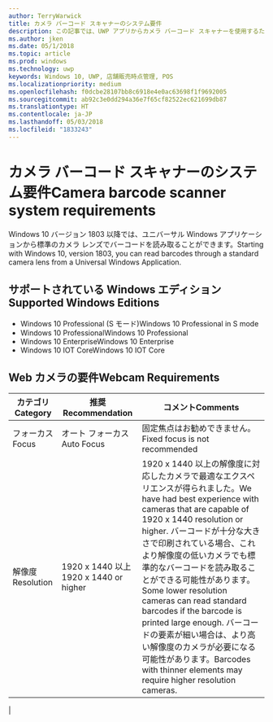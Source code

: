 ```yaml
---
author: TerryWarwick
title: カメラ バーコード スキャナーのシステム要件
description: この記事では、UWP アプリからカメラ バーコード スキャナーを使用するための要件を説明します。
ms.author: jken
ms.date: 05/1/2018
ms.topic: article
ms.prod: windows
ms.technology: uwp
keywords: Windows 10, UWP, 店舗販売時点管理, POS
ms.localizationpriority: medium
ms.openlocfilehash: f0dcbe28107bb8c6918e4e0ac63698f1f9692005
ms.sourcegitcommit: ab92c3e0dd294a36e7f65cf82522ec621699db87
ms.translationtype: HT
ms.contentlocale: ja-JP
ms.lasthandoff: 05/03/2018
ms.locfileid: "1833243"
---
```

# <a name="camera-barcode-scanner-system-requirements"></a><span data-ttu-id="b37ac-104">カメラ バーコード スキャナーのシステム要件</span><span class="sxs-lookup"><span data-stu-id="b37ac-104">Camera barcode scanner system requirements</span></span>
<span data-ttu-id="b37ac-105">Windows 10 バージョン 1803 以降では、ユニバーサル Windows アプリケーションから標準のカメラ レンズでバーコードを読み取ることができます。</span><span class="sxs-lookup"><span data-stu-id="b37ac-105">Starting with Windows 10, version 1803, you can read barcodes through a standard camera lens from a Universal Windows Application.</span></span>

## <a name="supported-windows-editions"></a><span data-ttu-id="b37ac-106">サポートされている Windows エディション</span><span class="sxs-lookup"><span data-stu-id="b37ac-106">Supported Windows Editions</span></span>
- <span data-ttu-id="b37ac-107">Windows 10 Professional (S モード)</span><span class="sxs-lookup"><span data-stu-id="b37ac-107">Windows 10 Professional in S mode</span></span>
- <span data-ttu-id="b37ac-108">Windows 10 Professional</span><span class="sxs-lookup"><span data-stu-id="b37ac-108">Windows 10 Professional</span></span>
- <span data-ttu-id="b37ac-109">Windows 10 Enterprise</span><span class="sxs-lookup"><span data-stu-id="b37ac-109">Windows 10 Enterprise</span></span>
- <span data-ttu-id="b37ac-110">Windows 10 IOT Core</span><span class="sxs-lookup"><span data-stu-id="b37ac-110">Windows 10 IOT Core</span></span>


## <a name="webcam-requirements"></a><span data-ttu-id="b37ac-111">Web カメラの要件</span><span class="sxs-lookup"><span data-stu-id="b37ac-111">Webcam Requirements</span></span>
| <span data-ttu-id="b37ac-112">カテゴリ</span><span class="sxs-lookup"><span data-stu-id="b37ac-112">Category</span></span>      | <span data-ttu-id="b37ac-113">推奨</span><span class="sxs-lookup"><span data-stu-id="b37ac-113">Recommendation</span></span>           | <span data-ttu-id="b37ac-114">コメント</span><span class="sxs-lookup"><span data-stu-id="b37ac-114">Comments</span></span> |
| ------------- | ------------------------ | -------- |
| <span data-ttu-id="b37ac-115">フォーカス</span><span class="sxs-lookup"><span data-stu-id="b37ac-115">Focus</span></span>         | <span data-ttu-id="b37ac-116">オート フォーカス</span><span class="sxs-lookup"><span data-stu-id="b37ac-116">Auto Focus</span></span>               | <span data-ttu-id="b37ac-117">固定焦点はお勧めできません。</span><span class="sxs-lookup"><span data-stu-id="b37ac-117">Fixed focus is not recommended</span></span> |
| <span data-ttu-id="b37ac-118">解像度</span><span class="sxs-lookup"><span data-stu-id="b37ac-118">Resolution</span></span>    | <span data-ttu-id="b37ac-119">1920 x 1440 以上</span><span class="sxs-lookup"><span data-stu-id="b37ac-119">1920 x 1440 or higher</span></span>    | <span data-ttu-id="b37ac-120">1920 x 1440 以上の解像度に対応したカメラで最適なエクスペリエンスが得られました。</span><span class="sxs-lookup"><span data-stu-id="b37ac-120">We have had best experience with cameras that are capable of 1920 x 1440 resolution or higher.</span></span>  <span data-ttu-id="b37ac-121">バーコードが十分な大きさで印刷されている場合、これより解像度の低いカメラでも標準的なバーコードを読み取ることができる可能性があります。</span><span class="sxs-lookup"><span data-stu-id="b37ac-121">Some lower resolution cameras can read standard barcodes if the barcode is printed large enough.</span></span> <span data-ttu-id="b37ac-122">バーコードの要素が細い場合は、より高い解像度のカメラが必要になる可能性があります。</span><span class="sxs-lookup"><span data-stu-id="b37ac-122">Barcodes with thinner elements may require higher resolution cameras.</span></span> |
|

